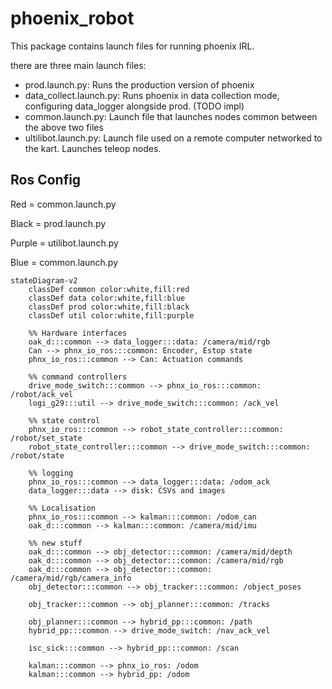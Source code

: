 # phoenix_robot

This package contains launch files for running phoenix IRL.

there are three main launch files:

- prod.launch.py: Runs the production version of phoenix
- data_collect.launch.py: Runs phoenix in data collection mode, configuring data_logger alongside prod. (TODO impl)
- common.launch.py: Launch file that launches nodes common between the above two files
- ultilibot.launch.py: Launch file used on a remote computer networked to the kart. Launches
teleop nodes.

## Ros Config

Red = common.launch.py

Black = prod.launch.py

Purple = utilibot.launch.py

Blue = common.launch.py

```mermaid
stateDiagram-v2
    classDef common color:white,fill:red
    classDef data color:white,fill:blue
    classDef prod color:white,fill:black
    classDef util color:white,fill:purple

    %% Hardware interfaces
    oak_d:::common --> data_logger:::data: /camera/mid/rgb
    Can --> phnx_io_ros:::common: Encoder, Estop state
    phnx_io_ros:::common --> Can: Actuation commands
    
    %% command controllers
    drive_mode_switch:::common --> phnx_io_ros:::common: /robot/ack_vel
    logi_g29:::util --> drive_mode_switch:::common: /ack_vel
    
    %% state control
    phnx_io_ros:::common --> robot_state_controller:::common: /robot/set_state
    robot_state_controller:::common --> drive_mode_switch:::common: /robot/state

    %% logging
    phnx_io_ros:::common --> data_logger:::data: /odom_ack
    data_logger:::data --> disk: CSVs and images

    %% Localisation
    phnx_io_ros:::common --> kalman:::common: /odom_can
    oak_d:::common --> kalman:::common: /camera/mid/imu

    %% new stuff
    oak_d:::common --> obj_detector:::common: /camera/mid/depth
    oak_d:::common --> obj_detector:::common: /camera/mid/rgb
    oak_d:::common --> obj_detector:::common: /camera/mid/rgb/camera_info
    obj_detector:::common --> obj_tracker:::common: /object_poses

    obj_tracker:::common --> obj_planner:::common: /tracks

    obj_planner:::common --> hybrid_pp:::common: /path
    hybrid_pp:::common --> drive_mode_switch: /nav_ack_vel

    isc_sick:::common --> hybrid_pp:::common: /scan

    kalman:::common --> phnx_io_ros: /odom
    kalman:::common --> hybrid_pp: /odom
```
